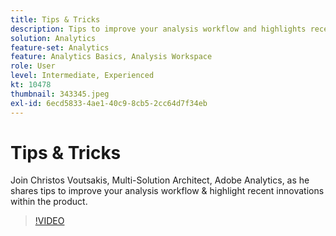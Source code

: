 ```yaml
---
title: Tips & Tricks
description: Tips to improve your analysis workflow and highlights recent innovations within the Adobe Analytics
solution: Analytics
feature-set: Analytics
feature: Analytics Basics, Analysis Workspace
role: User
level: Intermediate, Experienced
kt: 10478
thumbnail: 343345.jpeg
exl-id: 6ecd5833-4ae1-40c9-8cb5-2cc64d7f34eb
---
```

# Tips & Tricks

Join Christos Voutsakis, Multi-Solution Architect, Adobe Analytics, as he shares tips to improve your analysis workflow & highlight recent innovations within the product.

>[!VIDEO](https://video.tv.adobe.com/v/343345/?quality=12&learn=on)
